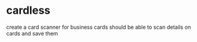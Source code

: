 # cardless
create a card scanner for business cards should be able to scan details on cards and save them
